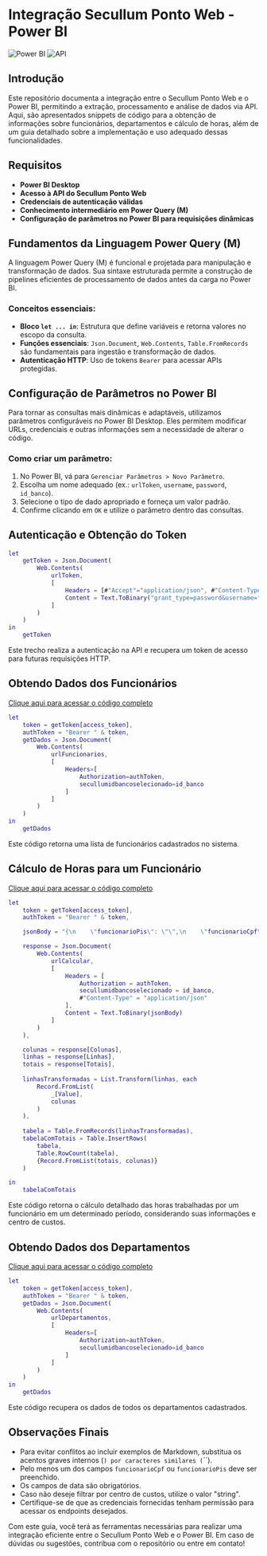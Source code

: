 # Integração Secullum Ponto Web - Power BI

![Power BI](https://img.shields.io/badge/Power%20BI-Integration-yellow?style=for-the-badge&logo=powerbi) ![API](https://img.shields.io/badge/API-REST-blue?style=for-the-badge)

## Introdução

Este repositório documenta a integração entre o Secullum Ponto Web e o Power BI, permitindo a extração, processamento e análise de dados via API. Aqui, são apresentados snippets de código para a obtenção de informações sobre funcionários, departamentos e cálculo de horas, além de um guia detalhado sobre a implementação e uso adequado dessas funcionalidades.

## Requisitos

- **Power BI Desktop**
- **Acesso à API do Secullum Ponto Web**
- **Credenciais de autenticação válidas**
- **Conhecimento intermediário em Power Query (M)**
- **Configuração de parâmetros no Power BI para requisições dinâmicas**

## Fundamentos da Linguagem Power Query (M)

A linguagem Power Query (M) é funcional e projetada para manipulação e transformação de dados. Sua sintaxe estruturada permite a construção de pipelines eficientes de processamento de dados antes da carga no Power BI.

### Conceitos essenciais:

- **Bloco `let ... in`**: Estrutura que define variáveis e retorna valores no escopo da consulta.
- **Funções essenciais**: `Json.Document`, `Web.Contents`, `Table.FromRecords` são fundamentais para ingestão e transformação de dados.
- **Autenticação HTTP**: Uso de tokens `Bearer` para acessar APIs protegidas.

## Configuração de Parâmetros no Power BI

Para tornar as consultas mais dinâmicas e adaptáveis, utilizamos parâmetros configuráveis no Power BI Desktop. Eles permitem modificar URLs, credenciais e outras informações sem a necessidade de alterar o código.

### Como criar um parâmetro:

1. No Power BI, vá para `Gerenciar Parâmetros > Novo Parâmetro`.
2. Escolha um nome adequado (ex.: `urlToken`, `username`, `password`, `id_banco`).
3. Selecione o tipo de dado apropriado e forneça um valor padrão.
4. Confirme clicando em `OK` e utilize o parâmetro dentro das consultas.

## Autenticação e Obtenção do Token

```m
let
    getToken = Json.Document(
        Web.Contents(
            urlToken,
            [
                Headers = [#"Accept"="application/json", #"Content-Type"="application/x-www-form-urlencoded;charset=utf-8"],
                Content = Text.ToBinary("grant_type=password&username=" & username & "&password=" & password & "&client_id=3")
            ]
        )
    )
in
    getToken
```

Este trecho realiza a autenticação na API e recupera um token de acesso para futuras requisições HTTP.

## Obtendo Dados dos Funcionários

[Clique aqui para acessar o código completo](#)

```m
let
    token = getToken[access_token],
    authToken = "Bearer " & token,
    getDados = Json.Document(
        Web.Contents(
            urlFuncionarios,
            [
                Headers=[
                    Authorization=authToken,
                    secullumidbancoselecionado=id_banco
                ]
            ]
        )
    )
in
    getDados
```

Este código retorna uma lista de funcionários cadastrados no sistema.

## Cálculo de Horas para um Funcionário

[Clique aqui para acessar o código completo](#)

```m
let
    token = getToken[access_token],
    authToken = "Bearer " & token,

    jsonBody = "{\n    \"funcionarioPis\": \"\",\n    \"funcionarioCpf\": \"112.226.969-24\",\n    \"dataInicial\": \"2025-03-22\",\n    \"dataFinal\": \"2025-03-25\",\n    \"centrosDeCustos\": [\"string\"]\n}",

    response = Json.Document(
        Web.Contents(
            urlCalcular,
            [
                Headers = [
                    Authorization = authToken,
                    secullumidbancoselecionado = id_banco,
                    #"Content-Type" = "application/json"
                ],
                Content = Text.ToBinary(jsonBody)
            ]
        )
    ),

    colunas = response[Colunas],
    linhas = response[Linhas],
    totais = response[Totais],
    
    linhasTransformadas = List.Transform(linhas, each
        Record.FromList(
            _[Value],
            colunas
        )
    ),
    
    tabela = Table.FromRecords(linhasTransformadas),
    tabelaComTotais = Table.InsertRows(
        tabela,
        Table.RowCount(tabela),
        {Record.FromList(totais, colunas)}
    )

in
    tabelaComTotais
```

Este código retorna o cálculo detalhado das horas trabalhadas por um funcionário em um determinado período, considerando suas informações e centro de custos.

## Obtendo Dados dos Departamentos

[Clique aqui para acessar o código completo](#)

```m
let
    token = getToken[access_token],
    authToken = "Bearer " & token,
    getDados = Json.Document(
        Web.Contents(
            urlDepartamentos,
            [
                Headers=[
                    Authorization=authToken,
                    secullumidbancoselecionado=id_banco
                ]
            ]
        )
    )
in
    getDados
```

Este código recupera os dados de todos os departamentos cadastrados.

## Observações Finais

- Para evitar conflitos ao incluir exemplos de Markdown, substitua os acentos graves internos (`) por caracteres similares (`´`).
- Pelo menos um dos campos `funcionarioCpf` ou `funcionarioPis` deve ser preenchido.
- Os campos de data são obrigatórios.
- Caso não deseje filtrar por centro de custos, utilize o valor "string".
- Certifique-se de que as credenciais fornecidas tenham permissão para acessar os endpoints desejados.

Com este guia, você terá as ferramentas necessárias para realizar uma integração eficiente entre o Secullum Ponto Web e o Power BI. Em caso de dúvidas ou sugestões, contribua com o repositório ou entre em contato!

